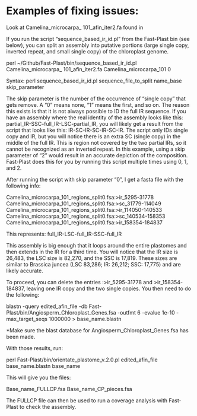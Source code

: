 <h1>Examples of fixing issues:</h1>

Look at Camelina_microcarpa_ 101_afin_iter2.fa found in 

If you run the script “sequence_based_ir_id.pl” from the Fast-Plast bin (see below), you can split an assembly into putative portions (large single copy, inverted repeat, and small single copy) of the chloroplast genome.

perl ~/Github/Fast-Plast/bin/sequence_based_ir_id.pl Camelina_microcarpa_ 101_afin_iter2.fa Camelina_microcarpa_101 0

Syntax:
perl sequence_based_ir_id.pl sequence_file_to_split name_base skip_parameter

The skip parameter is the number of the occurrence of “single copy” that gets remove. A “0” means none, “1” means the first, and so on. The reason this exists is that it is not always possible to ID the full IR sequence. If you have an assembly where the real identity of the assembly looks like this: partial_IR-SSC-full_IR-LSC-partial_IR, you will likely get a result from the script that looks like this: IR-SC-IR-SC-IR-SC-IR. The script only IDs single copy and IR, but you will notice there is an extra SC (single copy) in the middle of the full IR. This is region not covered by the two partial IRs, so it cannot be recognized as an inverted repeat. In this example, using a skip parameter of “2” would result in an accurate depiction of the composition. Fast-Plast does this for you by running this script multiple times using 0, 1, and 2. 

After running the script with skip parameter “0”, I get a fasta file with the following info:

Camelina_microcarpa_101_regions_split0.fsa:>ir_5295-31778
Camelina_microcarpa_101_regions_split0.fsa:>sc_31779-114049
Camelina_microcarpa_101_regions_split0.fsa:>ir_114050-140533
Camelina_microcarpa_101_regions_split0.fsa:>sc_140534-158353
Camelina_microcarpa_101_regions_split0.fsa:>ir_158354-184837

This represents: full_IR-LSC-full_IR-SSC-full_IR

This assembly is big enough that it loops around the entire plastomes and then extends in the IR for a third time. You will notice that the IR size is 26,483, the LSC size is 82,270, and the SSC is 17,819. These sizes are similar to Brassica juncea (LSC 83,286; IR: 26,212; SSC: 17,775) and are likely accurate.

To proceed, you can delete the entries :>ir_5295-31778 and >ir_158354-184837, leaving one IR copy and the two single copies. You then need to do the following:

blastn -query edited_afin_file -db Fast-Plast/bin/Angiosperm_Chloroplast_Genes.fsa -outfmt 6 -evalue 1e-10 -max_target_seqs 1000000 > base_name.blastn

*Make sure the blast database for Angiosperm_Chloroplast_Genes.fsa has been made.

With those results, run: 

perl Fast-Plast/bin/orientate_plastome_v.2.0.pl edited_afin_file base_name.blastn base_name

This will give you the files:

Base_name_FULLCP.fsa
Base_name_CP_pieces.fsa

The FULLCP file can then be used to run a coverage analysis with Fast-Plast to check the assembly. 

